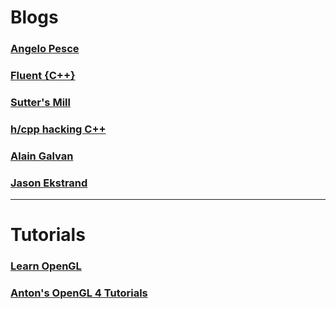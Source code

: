 
# Blogs
### [Angelo Pesce](https://c0de517e.blogspot.com/)
### [Fluent {C++}](https://www.fluentcpp.com/)
### [Sutter's Mill](https://herbsutter.com/)
### [h/cpp hacking C++](https://hackingcpp.com/index.html) 
### [Alain Galvan](https://alain.xyz/blog)
### [Jason Ekstrand](https://www.jlekstrand.net/jason/blog/)
_________ 

# Tutorials 
### [Learn OpenGL](https://learnopengl.com)
### [Anton's OpenGL 4 Tutorials](https://antongerdelan.net/opengl)
